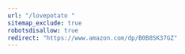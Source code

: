 ```yaml
---
url: "/lovepotato "
sitemap_exclude: true
robotsdisallow: true
redirect: "https://www.amazon.com/dp/B0B8SK37GZ"
---
```

